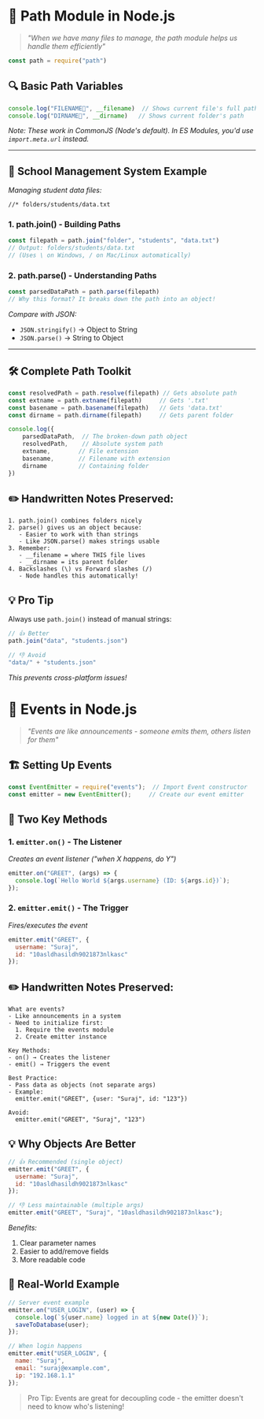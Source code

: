 
# 📂 Path Module in Node.js

> *"When we have many files to manage, the path module helps us handle them efficiently"*

```javascript
const path = require("path")
```

## 🔍 Basic Path Variables
```javascript
console.log("FILENAME📂", __filename)  // Shows current file's full path
console.log("DIRNAME📂", __dirname)   // Shows current folder's path
```
*Note: These work in CommonJS (Node's default). In ES Modules, you'd use `import.meta.url` instead.*

---

## 🏫 School Management System Example
*Managing student data files:*
```text
//* folders/students/data.txt
```

### 1. path.join() - Building Paths
```javascript
const filepath = path.join("folder", "students", "data.txt")
// Output: folders/students/data.txt 
// (Uses \ on Windows, / on Mac/Linux automatically)
```

### 2. path.parse() - Understanding Paths
```javascript
const parsedDataPath = path.parse(filepath)
// Why this format? It breaks down the path into an object!
```
*Compare with JSON:*
- `JSON.stringify()` → Object to String
- `JSON.parse()` → String to Object

---

## 🛠️ Complete Path Toolkit
```javascript
const resolvedPath = path.resolve(filepath) // Gets absolute path
const extname = path.extname(filepath)     // Gets '.txt'
const basename = path.basename(filepath)   // Gets 'data.txt'
const dirname = path.dirname(filepath)     // Gets parent folder

console.log({
    parsedDataPath,  // The broken-down path object
    resolvedPath,    // Absolute system path
    extname,        // File extension
    basename,       // Filename with extension
    dirname         // Containing folder
})
```

## ✏️ Handwritten Notes Preserved:
```
1. path.join() combines folders nicely
2. parse() gives us an object because:
   - Easier to work with than strings
   - Like JSON.parse() makes strings usable
3. Remember:
   - __filename = where THIS file lives
   - __dirname = its parent folder
4. Backslashes (\) vs Forward slashes (/)
   - Node handles this automatically!
```

## 💡 Pro Tip
Always use `path.join()` instead of manual strings:
```javascript
// 👍 Better
path.join("data", "students.json") 

// 👎 Avoid
"data/" + "students.json"
```
*This prevents cross-platform issues!*


# 📢 Events in Node.js

> *"Events are like announcements - someone emits them, others listen for them"*

## 🏗️ Setting Up Events
```javascript
const EventEmitter = require("events");  // Import Event constructor
const emitter = new EventEmitter();     // Create our event emitter
```

## 🔑 Two Key Methods

### 1. `emitter.on()` - The Listener
*Creates an event listener ("when X happens, do Y")*
```javascript
emitter.on("GREET", (args) => {
  console.log(`Hello World ${args.username} (ID: ${args.id})`);
});
```

### 2. `emitter.emit()` - The Trigger
*Fires/executes the event*
```javascript
emitter.emit("GREET", {
  username: "Suraj",
  id: "10asldhasildh9021873nlkasc"
});
```

## ✏️ Handwritten Notes Preserved:
```
What are events?
- Like announcements in a system
- Need to initialize first:
  1. Require the events module
  2. Create emitter instance

Key Methods:
- on() → Creates the listener
- emit() → Triggers the event

Best Practice:
- Pass data as objects (not separate args)
- Example: 
  emitter.emit("GREET", {user: "Suraj", id: "123"})
  
Avoid:
  emitter.emit("GREET", "Suraj", "123")
```

## 💡 Why Objects Are Better
```javascript
// 👍 Recommended (single object)
emitter.emit("GREET", {
  username: "Suraj",
  id: "10asldhasildh9021873nlkasc"
});

// 👎 Less maintainable (multiple args)
emitter.emit("GREET", "Suraj", "10asldhasildh9021873nlkasc");
```
*Benefits:*
1. Clear parameter names
2. Easier to add/remove fields
3. More readable code

## 🎯 Real-World Example
```javascript
// Server event example
emitter.on("USER_LOGIN", (user) => {
  console.log(`${user.name} logged in at ${new Date()}`);
  saveToDatabase(user);
});

// When login happens
emitter.emit("USER_LOGIN", {
  name: "Suraj",
  email: "suraj@example.com",
  ip: "192.168.1.1"
});
```

> Pro Tip: Events are great for decoupling code - the emitter doesn't need to know who's listening!



